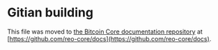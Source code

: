 Gitian building
================

This file was moved to [the Bitcoin Core documentation repository](https://github.com/reo-core/docs/blob/master/gitian-building.md) at [https://github.com/reo-core/docs](https://github.com/reo-core/docs).
